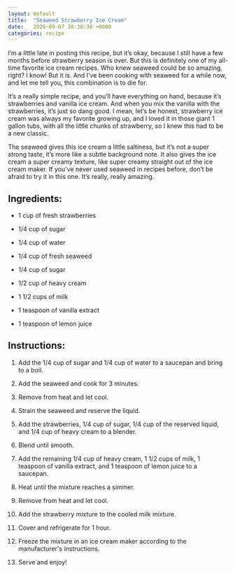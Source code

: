 ```yaml
---
layout: default
title:  "Seaweed Strawberry Ice Cream"
date:   2020-09-07 20:30:36 +0000
categories: recipe
---
```

I’m a little late in posting this recipe, but it’s okay, because I still have a few months before strawberry season is over. But this is definitely one of my all-time favorite ice cream recipes. Who knew seaweed could be so amazing, right? I know! But it is. And I’ve been cooking with seaweed for a while now, and let me tell you, this combination is to die for.

It’s a really simple recipe, and you’ll have everything on hand, because it’s strawberries and vanilla ice cream. And when you mix the vanilla with the strawberries, it’s just so dang good. I mean, let’s be honest, strawberry ice cream was always my favorite growing up, and I loved it in those giant 1 gallon tubs, with all the little chunks of strawberry, so I knew this had to be a new classic.

The seaweed gives this ice cream a little saltiness, but it’s not a super strong taste, it’s more like a subtle background note. It also gives the ice cream a super creamy texture, like super creamy straight out of the ice cream maker. If you’ve never used seaweed in recipes before, don’t be afraid to try it in this one. It’s really, really amazing.


## Ingredients:

- 1 cup of fresh strawberries
- 1/4 cup of sugar
- 1/4 cup of water
- 1/4 cup of fresh seaweed

- 1/4 cup of sugar
- 1/2 cup of heavy cream
- 1 1/2 cups of milk
- 1 teaspoon of vanilla extract
- 1 teaspoon of lemon juice

## Instructions:

1. Add the 1/4 cup of sugar and 1/4 cup of water to a saucepan and bring to a boil.

2. Add the seaweed and cook for 3 minutes.
3. Remove from heat and let cool.
4. Strain the seaweed and reserve the liquid.
5. Add the strawberries, 1/4 cup of sugar, 1/4 cup of the reserved liquid, and 1/4 cup of heavy cream to a blender.
6. Blend until smooth.
7. Add the remaining 1/4 cup of heavy cream, 1 1/2 cups of milk, 1 teaspoon of vanilla extract, and 1 teaspoon of lemon juice to a saucepan.
8. Heat until the mixture reaches a simmer.
9. Remove from heat and let cool.
10. Add the strawberry mixture to the cooled milk mixture.
11. Cover and refrigerate for 1 hour.
12. Freeze the mixture in an ice cream maker according to the manufacturer's instructions.
13. Serve and enjoy!

